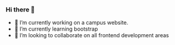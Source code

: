 ### Hi there 👋
- 🔭 I’m currently working on a campus website.
- 🌱 I’m currently learning bootstrap
- 👯 I’m looking to collaborate on all frontend development areas
<!--
**Emiton01/emiton01** is a ✨ _special_ ✨ repository because its `README.md` (this file) appears on your GitHub profile.

Here are some ideas to get you started:

- 🔭 I’m currently working on a campus website
- 🌱 I’m currently learning ...
- 👯 I’m looking to collaborate on ...
- 🤔 I’m looking for help with ...
- 💬 Ask me about ...
- 📫 How to reach me: ...
- 😄 Pronouns: ...
- ⚡ Fun fact: ...
-->
